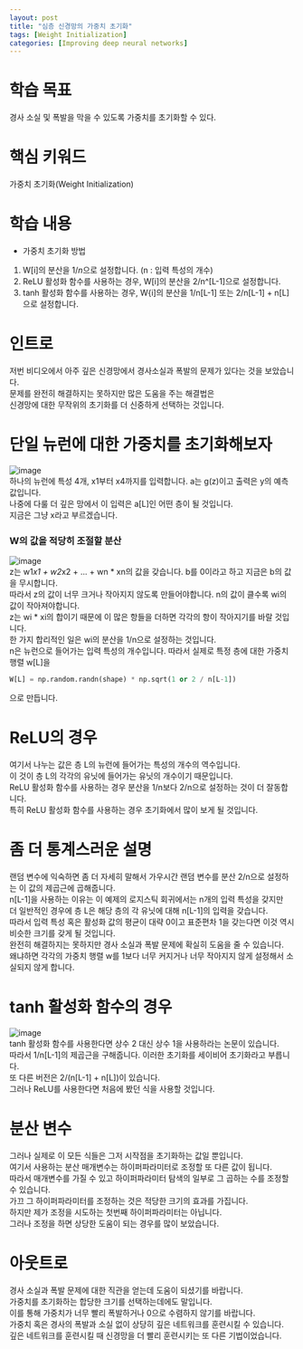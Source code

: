 ```yaml
---
layout: post
title: "심층 신경망의 가중치 초기화"
tags: [Weight Initialization]
categories: [Improving deep neural networks]
---
```


# 학습 목표
경사 소실 및 폭발을 막을 수 있도록 가중치를 초기화할 수 있다.

# 핵심 키워드
가중치 초기화(Weight Initialization)

# 학습 내용
* 가중치 초기화 방법
1. W[i]의 분산을 $1/n$으로 설정합니다. (n : 입력 특성의 개수)
2. ReLU 활성화 함수를 사용하는 경우, W[i]의 분산을 2/n^[L-1]으로 설정합니다.
3. tanh 활성화 함수를 사용하는 경우, W{i]의 분산을 1/n[L-1] 또는 2/n[L-1] + n[L]으로 설정합니다.

# 인트로
저번 비디오에서 아주 깊은 신경망에서 경사소실과 폭발의 문제가 있다는 것을 보았습니다.    
문제를 완전히 해결하지는 못하지만 많은 도움을 주는 해결법은    
신경망에 대한 무작위의 초기화를 더 신중하게 선택하는 것입니다.    

# 단일 뉴런에 대한 가중치를 초기화해보자     
![image](https://user-images.githubusercontent.com/50114210/65292321-ea59b800-db91-11e9-9720-b9b43b55e25b.png)   
하나의 뉴런에 특성 4개, x1부터 x4까지를 입력합니다. a는 g(z)이고 출력은 y의 예측값입니다.     
나중에 다룰 더 깊은 망에서 이 입력은 a[L]인 어떤 층이 될 것입니다.    
지금은 그냥 x라고 부르겠습니다.   

### W의 값을 적당히 조절할 분산
![image](https://user-images.githubusercontent.com/50114210/65292400-3c9ad900-db92-11e9-889f-95320a931907.png)   
z는 w1*x1 + w2*x2 + ... + wn * xn의 값을 갖습니다. b를 0이라고 하고 지금은 b의 값을 무시합니다.      
따라서 z의 값이 너무 크거나 작아지지 않도록 만들어야합니다. n의 값이 클수록 wi의 값이 작아져야합니다.         
z는 wi * xi의 합이기 때문에 이 많은 항들을 더하면 각각의 항이 작아지기를 바랄 것입니다.     
한 가지 합리적인 일은 wi의 분산을 1/n으로 설정하는 것입니다.   
n은 뉴런으로 들어가는 입력 특성의 개수입니다. 따라서 실제로 특정 층에 대한 가중치 행렬 w[L]을 

```python
W[L] = np.random.randn(shape) * np.sqrt(1 or 2 / n[L-1])
```
으로 만듭니다.   

# ReLU의 경우
여기서 나누는 값은 층 L의 뉴런에 들어가는 특성의 개수의 역수입니다.   
이 것이 층 L의 각각의 유닛에 들어가는 유닛의 개수이기 때문입니다.    
ReLU 활성화 함수를 사용하는 경우 분산을 1/n보다 2/n으로 설정하는 것이 더 잘동합니다.    
특히 ReLU 활성화 함수를 사용하는 경우 초기화에서 많이 보게 될 것입니다.   

# 좀 더 통계스러운 설명
랜덤 변수에 익숙하면 좀 더 자세히 말해서 가우시간 랜덤 변수를 분산 2/n으로 설정하는 이 값의 제곱근에 곱해줍니다.     
n[L-1]을 사용하는 이유는 이 예제의 로지스틱 회귀에서는 n개의 입력 특성을 갖지만        
더 일반적인 경우에 층 L은 해당 층의 각 유닛에 대해 n[L-1]의 입력을 갖습니다.   
따라서 입력 특성 혹은 활성화 값의 평균이 대략 0이고 표준편차 1을 갖는다면 이것 역시 비슷한 크기를 갖게 될 것입니다.    
완전히 해결하지는 못하지만 경사 소실과 폭발 문제에 확실히 도움을 줄 수 있습니다.    
왜냐하면 각각의 가중치 행렬 w를 1보다 너무 커지거나 너무 작아지지 않게 설정해서 소실되지 않게 합니다.    

# tanh 활성화 함수의 경우    
![image](https://user-images.githubusercontent.com/50114210/65292447-7370ef00-db92-11e9-9f15-967dce7b4e38.png)   
tanh 활성화 함수를 사용한다면 상수 2 대신 상수 1을 사용하라는 논문이 있습니다.    
따라서 1/n[L-1]의 제곱근을 구해줍니다. 이러한 초기화를 세이비어 초기화라고 부릅니다.    
또 다른 버전은 2/(n[L-1] + n[L])이 있습니다.    
그러나 ReLU를 사용한다면 처음에 봤던 식을 사용할 것입니다.   

# 분산 변수
그러나 실제로 이 모든 식들은 그저 시작점을 초기화하는 값일 뿐입니다.         
여기서 사용하는 분산 매개변수는 하이퍼파라미터로 조정할 또 다른 값이 됩니다.    
따라서 매개변수를 가질 수 있고 하이퍼파라미터 탐색의 일부로 그 곱하는 수를 조정할 수 있습니다.    
가끄 그 하이퍼파라미터를 조정하는 것은 적당한 크기의 효과를 가집니다.     
하지만 제가 조정을 시도하는 첫번째 하이퍼파라미터는 아닙니다.       
그러나 조정을 하면 상당한 도움이 되는 경우를 많이 보았습니다.    

# 아웃트로
경사 소실과 폭발 문제에 대한 직관을 얻는데 도움이 되셨기를 바랍니다.   
가중치를 초기화하는 합당한 크기를 선택하는데에도 말입니다.   
이를 통해 가중치가 너무 빨리 폭발하거나 0으로 수렴하지 않기를 바랍니다.   
가중치 혹은 경사의 폭발과 소실 없이 상당히 깊은 네트워크를 훈련시킬 수 있습니다.   
깊은 네트워크를 훈련시킬 때 신경망을 더 빨리 훈련시키는 또 다른 기법이었습니다.
